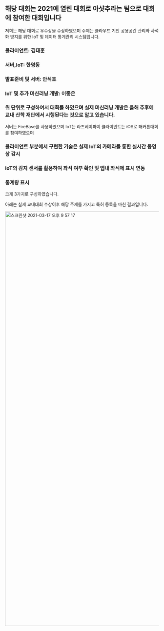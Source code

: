 ## 해당 대회는 2021에 열린 대회로 아샷추라는 팀으로 대회에 참여한 대회입니다
저희는 해당 대회로 우수상을 수상하였으며 주제는 클라우드 기반 공용공간 관리와 사석화 방지를 위한 IoT 및 데이터 통계관리 시스템입니다.

### 클라이언트: 김태훈
### 서버,IoT: 한영동
### 발표준비 및 서버: 안석호
### IoT 및 추가 머신러닝 개발: 이종은
### 위 단위로 구성하여서 대회를 하였으며 실제 머신러닝 개발은 올해 추후에 교내 산학 재단에서 시행된다는 것으로 알고 있습니다.

서버는 FireBase를 사용하였으며
IoT는 라즈베이파이
클라이언트는 iOS로 해커톤대회를 참여하였으며

### 클라이언트 부분에서 구현한 기술은 실제 IoT의 카메라를 통한 실시간 동영상 감시
### IoT의 감지 센서를 활용하여 좌석 여부 확인 및 앱내 좌석에 표시 연동
### 통계량 표시
크게 3가지로 구성하였습니다.

아래는 실제 교내대회 수상이후 해당 주제를 가지고 특허 등록을 마친 결과입니다.


<img width="1360" alt="스크린샷 2021-03-17 오후 9 57 17" src="https://user-images.githubusercontent.com/56541331/111470994-c3bb1400-876b-11eb-90ee-3262992766a3.png">
